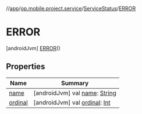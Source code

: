 //[app](../../../../index.md)/[op.mobile.project.service](../../index.md)/[ServiceStatus](../index.md)/[ERROR](index.md)



# ERROR  
 [androidJvm] [ERROR](index.md)()  
   


## Properties  
  
|  Name |  Summary | 
|---|---|
| <a name="op.mobile.project.service/ServiceStatus.ERROR/name/#/PointingToDeclaration/"></a>[name](name.md)| <a name="op.mobile.project.service/ServiceStatus.ERROR/name/#/PointingToDeclaration/"></a> [androidJvm] val [name](name.md): [String](https://kotlinlang.org/api/latest/jvm/stdlib/kotlin/-string/index.html)   <br>|
| <a name="op.mobile.project.service/ServiceStatus.ERROR/ordinal/#/PointingToDeclaration/"></a>[ordinal](ordinal.md)| <a name="op.mobile.project.service/ServiceStatus.ERROR/ordinal/#/PointingToDeclaration/"></a> [androidJvm] val [ordinal](ordinal.md): [Int](https://kotlinlang.org/api/latest/jvm/stdlib/kotlin/-int/index.html)   <br>|


